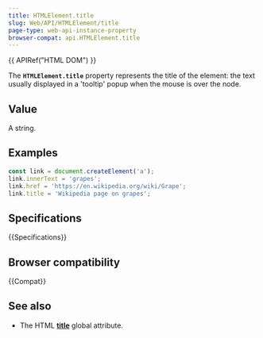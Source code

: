 ```yaml
---
title: HTMLElement.title
slug: Web/API/HTMLElement/title
page-type: web-api-instance-property
browser-compat: api.HTMLElement.title
---
```


{{ APIRef("HTML DOM") }}

The **`HTMLElement.title`** property
represents the title of the element: the text usually displayed in a 'tooltip' popup
when the mouse is over the node.

## Value

A string.

## Examples

```js
const link = document.createElement('a');
link.innerText = 'grapes';
link.href = 'https://en.wikipedia.org/wiki/Grape';
link.title = 'Wikipedia page on grapes';
```

## Specifications

{{Specifications}}

## Browser compatibility

{{Compat}}

## See also

- The HTML [**title**](/en-US/docs/Web/HTML/Global_attributes/title)
  global attribute.
